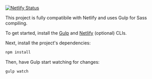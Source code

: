 [![Netlify Status](https://api.netlify.com/api/v1/badges/172498f6-2a3e-45e2-99be-a73a346d61e3/deploy-status)](https://app.netlify.com/sites/tylerpaulson-work/deploys)

This project is fully compatibile with Netlify and uses Gulp for Sass compiling.

To get started, install the [Gulp](https://gulpjs.com/docs/en/getting-started/quick-start/) and [Netlify](https://docs.netlify.com/cli/get-started/) (optional) CLIs. 

Next, install the project's dependencies:

```zsh
npm install
```

Then, have Gulp start watching for changes:

```zsh
gulp watch
```

